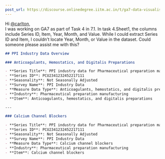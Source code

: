 ```yaml
---
post_url: https://discourse.onlinedegree.iitm.ac.in/t/ga7-data-visualisation-discussion-thread-tds-jan-2025/169888/7
---
```

Hi [@carlton](/u/carlton),  
I was working on GA7 as part of Task 4 in 7.1. In task 4.Sheet1, the columns include Series ID, Item, Year, Month, and Value. While I could extract Series ID and Item, I couldn’t locate Year, Month, or Value in the dataset. Could someone please assist me with this?  

```markdown
## PPI Industry Data Overview

### Anticoagulants, Hemostatics, and Digitalis Preparations

- **Series Title**: PPI industry data for Pharmaceutical preparation manufacturing - Anticoagulants, hemostatics, and digitalis preparations, not seasonally adjusted
- **Series ID**: PCU2341232452217111
- **Seasonality**: Not Seasonally Adjusted
- **Survey Name**: PPI Industry Data
- **Measure Data Type**: Anticoagulants, hemostatics, and digitalis preparations
- **Industry**: Pharmaceutical preparation manufacturing
- **Item**: Anticoagulants, hemostatics, and digitalis preparations

---

### Calcium Channel Blockers

- **Series Title**: PPI industry data for Pharmaceutical preparation manufacturing - Calcium channel blockers, not seasonally adjusted
- **Series ID**: PCU2341232452217111
- **Seasonality**: Not Seasonally Adjusted
- **Survey Name**: PPI Industry Data
- **Measure Data Type**: Calcium channel blockers
- **Industry**: Pharmaceutical preparation manufacturing
- **Item**: Calcium channel blockers
```